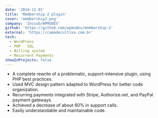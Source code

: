 ```yaml
---
date: '2014-11-01'
title: 'Membership-2 plugin'
cover: 'membership2.png'
company: 'Incsub/WPMUDEV'
github: 'https://github.com/wpmudev/membership-2'
external: 'https://camadecultivo.com.br'
tech:
  - WordPress
  - PHP - SQL
  - Billing system
  - Recurrent Payments
showInProjects: false
---
```


- A complete rewrite of a problematic, support-intensive plugin, using PHP best practices.
- Used MVC design pattern adapted to WordPress for better code organization.
- Recurring payments integrated with Stripe, Authorize.net, and PayPal payment gateways.
- Achieved a decrease of about 60% in support calls.
- Easily understandable and maintainable code.

